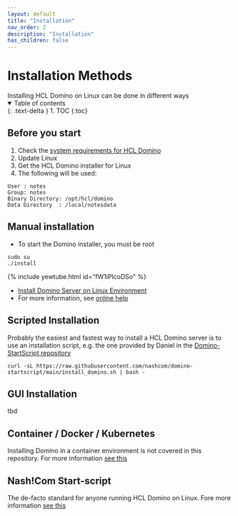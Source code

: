 ```yaml
---
layout: default
title: "Installation"
nav_order: 2
description: "Installation"
has_children: false
---
```


<h1>Installation Methods</h1>
Installing HCL Domino on Linux can be done in different ways

<details open markdown="block">
  <summary>
    Table of contents
  </summary>
  {: .text-delta }
1. TOC
{:toc}
</details>

## Before you start
1. Check the [system requirements for HCL Domino](https://support.hcltechsw.com/csm?id=kb_article&sysparm_article=KB0073794)
2. Update Linux 
3. Get the HCL Domino installer for Linux
4. The following will be used:
```
User : notes
Group: notes
Binary Directory: /opt/hcl/domino
Data Directory  : /local/notesdata
```

## Manual installation

* To start the Domino installer, you must be root

```
sudo su
./install
```

{% include yewtube.html id="fW1iPlcoDSo" %}

* [Install Domino Server on Linux Environment](https://yewtu.be/watch?v=fW1iPlcoDSo)
* For more information, see [online help](https://help.hcltechsw.com/domino/14.0.0/admin/inst_installingdominoonunixsystems_t.html)


## Scripted Installation

Probably the easiest and fastest way to install a HCL Domino server is to use an installation script, e.g. the one provided by Daniel in the [Domino-StartScript repository](https://github.com/nashcom/domino-startscript)

```
curl -sL https://raw.githubusercontent.com/nashcom/domino-startscript/main/install_domino.sh | bash -
```

## GUI Installation

tbd

## Container / Docker / Kubernetes

Installing Domino in a container environment is not covered in this repository. 
For more information [see this](https://opensource.hcltechsw.com/domino-container/)

## Nash!Com Start-script

The de-facto standard for anyone running HCL Domino on Linux.
Fore more information [see this](https://nashcom.github.io/domino-startscript/install_domino/)